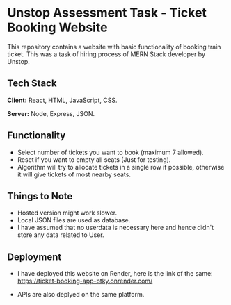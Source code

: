 
# Unstop Assessment Task - Ticket Booking Website

This repository contains a website with basic functionality of booking train ticket. This was a task of hiring process of MERN Stack developer by Unstop.


## Tech Stack

**Client:** React, HTML, JavaScript, CSS.  

**Server:** Node, Express, JSON.


## Functionality

- Select number of tickets you want to book (maximum 7 allowed).
- Reset if you want to empty all seats (Just for testing).
- Algorithm will try to allocate tickets in a single row if possible, otherwise it will give tickets of most nearby seats.


## Things to Note

- Hosted version might work slower.
- Local JSON files are used as database.
- I have assumed that no userdata is necessary here and hence didn't store any data related to User.
## Deployment

- I have deployed this website on Render, here is the link of the same: https://ticket-booking-app-btky.onrender.com/

- APIs are also deplyed on the same platform.


